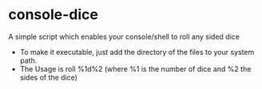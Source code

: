 console-dice
============

A simple script which enables your console/shell to roll any sided dice

* To make it executable, just add the directory of the files to your system path.
* The Usage is roll %1d%2 (where %1 is the number of dice and %2 the sides of the dice)